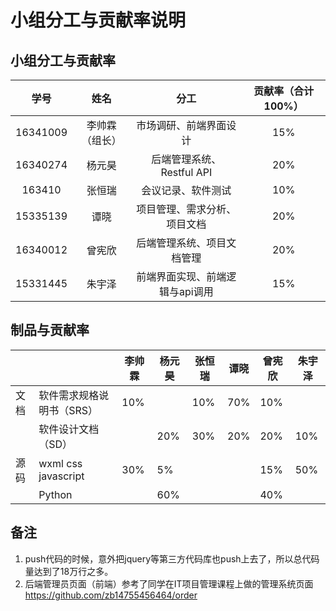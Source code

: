 # 小组分工与贡献率说明

## 小组分工与贡献率

|   学号   |      姓名      |             分工             | 贡献率（合计100%） |
| :------: | :------------: | :--------------------------: | :----------------: |
| 16341009 |  李帅霖（组长） |    市场调研、前端界面设计        |        15%            |
| 16340274 |     杨元昊     | 后端管理系统、Restful API |              20%      |
| 163410   |     张恒瑞     |     会议记录、软件测试         |           10%         |
| 15335139 |      谭晓      | 项目管理、需求分析、项目文档     |          20%          |
| 16340012 |     曾宪欣     | 后端管理系统、项目文档管理 |                 20%   |
| 15331445 |     朱宇泽     | 前端界面实现、前端逻辑与api调用     |           15%         |

## 制品与贡献率

|   |      |   李帅霖   |     杨元昊 |  张恒瑞    |   谭晓   |   曾宪欣   |   朱宇泽   |
| ------------------------------------------------------------ | ---- | ---- | ---- | ---- | ---- | ---- | ---- |
| 文档  |   软件需求规格说明书（SRS）   |    10%  |      |     10% |   70%   |    10%  |      |
|   |    软件设计文档（SD）  |      |   20%   |    30%  |  20%    |  20%    |    10%  |
| 源码    |   wxml css javascript   |    30%  |   5%   |      |      |    15%  |  50%    |
|   |   Python    |      |   60%   |      |      |     40% |      |

## 备注
1. push代码的时候，意外把jquery等第三方代码库也push上去了，所以总代码量达到了18万行之多。
2. 后端管理员页面（前端）参考了同学在IT项目管理课程上做的管理系统页面 https://github.com/zb14755456464/order




